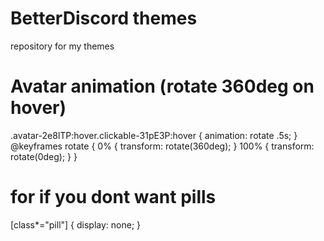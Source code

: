 # BetterDiscord themes
repository for my themes

# Avatar animation (rotate 360deg on hover)
.avatar-2e8lTP:hover.clickable-31pE3P:hover {
animation: rotate .5s;
}
@keyframes rotate {
  0% {
    transform: rotate(360deg);
  }
  100% {
    transform: rotate(0deg);
  }
}
# for if you dont want pills
[class*="pill"] {
  display: none;
}
